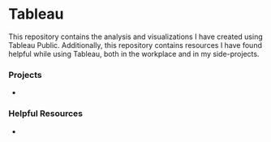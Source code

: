 # Tableau

This repository contains the analysis and visualizations I have created using Tableau Public. Additionally, this repository contains resources I have found helpful while using Tableau, both in the workplace and in my side-projects.



### Projects
- 


### Helpful Resources
- 
